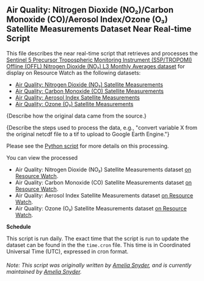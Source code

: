 ## Air Quality: Nitrogen Dioxide (NO₂)/Carbon Monoxide (CO)/Aerosol Index/Ozone (O₃) Satellite Measurements Dataset Near Real-time Script
This file describes the near real-time script that retrieves and processes the [Sentinel 5 Precursor Tropospheric Monitoring Instrument (S5P/TROPOMI) Offline (OFFL) Nitrogen Dioxide (NO₂) L3 Monthly Averages dataset](https://sentinel.esa.int/web/sentinel/missions/sentinel-5p) for display on Resource Watch as the following datasets:
* [Air Quality: Nitrogen Dioxide (NO₂) Satellite Measurements](https://resourcewatch.org/data/explore/Air-Quality-Measurements-TROPOMI-NO)
* [Air Quality: Carbon Monoxide (CO) Satellite Measurements](https://resourcewatch.org/data/explore/Air-Quality-Measurements-TROPOMI-CO)
* [Air Quality: Aerosol Index Satellite Measurements](https://resourcewatch.org/data/explore/Air-Quality-Measurements-TROPOMI-AER-AI)
* [Air Quality: Ozone (O₃) Satellite Measurements](https://resourcewatch.org/data/explore/Air-Quality-Measurements-TROPOMI-O)

{Describe how the original data came from the source.}

{Describe the steps used to process the data, e.g., "convert variable X from the original netcdf file to a tif to upload to Google Earth Engine."}

Please see the [Python script](https://github.com/resource-watch/nrt-scripts/blob/master/cit_035_tropomi_atmospheric_chemistry_model/contents/src/__init__.py) for more details on this processing.

You can view the processed 
* Air Quality: Nitrogen Dioxide (NO₂) Satellite Measurements dataset [on Resource Watch](https://resourcewatch.org/data/explore/Air-Quality-Measurements-TROPOMI-NO).
* Air Quality: Carbon Monoxide (CO) Satellite Measurements dataset [on Resource Watch](https://resourcewatch.org/data/explore/Air-Quality-Measurements-TROPOMI-CO).
* Air Quality: Aerosol Index Satellite Measurements dataset [on Resource Watch](https://resourcewatch.org/data/explore/Air-Quality-Measurements-TROPOMI-AER-AI).
* Air Quality: Ozone (O₃) Satellite Measurements dataset [on Resource Watch](https://resourcewatch.org/data/explore/Air-Quality-Measurements-TROPOMI-O).

**Schedule**

This script is run daily. The exact time that the script is run to update the dataset can be found in the the `time.cron` file. This time is in Coordinated Universal Time (UTC), expressed in cron format.

###### Note: This script was originally written by [Amelia Snyder](https://www.wri.org/profile/amelia-snyder), and is currently maintained by [Amelia Snyder](https://www.wri.org/profile/amelia-snyder).
